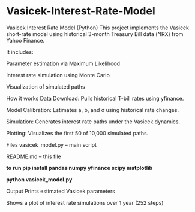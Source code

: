 # Vasicek-Interest-Rate-Model

Vasicek Interest Rate Model (Python)
This project implements the Vasicek short-rate model using historical 3-month Treasury Bill data (^IRX) from Yahoo Finance.

It includes:

Parameter estimation via Maximum Likelihood

Interest rate simulation using Monte Carlo

Visualization of simulated paths

 How it works
Data Download: Pulls historical T-bill rates using yfinance.

Model Calibration: Estimates a, b, and σ using historical rate changes.

Simulation: Generates interest rate paths under the Vasicek dynamics.

Plotting: Visualizes the first 50 of 10,000 simulated paths.

 Files
vasicek_model.py – main script

README.md – this file

**to run
pip install pandas numpy yfinance scipy matplotlib**

**python vasicek_model.py**


Output
Prints estimated Vasicek parameters

Shows a plot of interest rate simulations over 1 year (252 steps)

